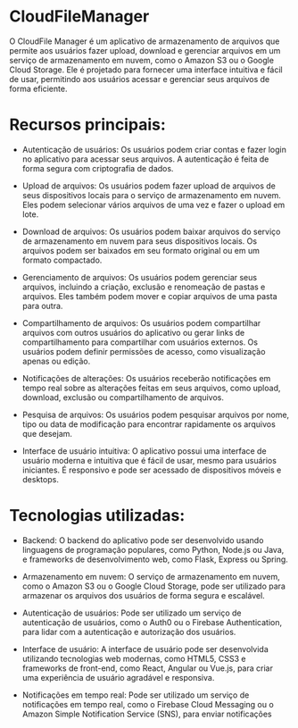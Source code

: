 # CloudFileManager

O CloudFile Manager é um aplicativo de armazenamento de arquivos que permite aos usuários fazer upload, download e gerenciar arquivos em um serviço de armazenamento em nuvem, como o Amazon S3 ou o Google Cloud Storage. Ele é projetado para fornecer uma interface intuitiva e fácil de usar, permitindo aos usuários acessar e gerenciar seus arquivos de forma eficiente.

# Recursos principais:

- Autenticação de usuários: Os usuários podem criar contas e fazer login no aplicativo para acessar seus arquivos. A autenticação é feita de forma segura com criptografia de dados.

- Upload de arquivos: Os usuários podem fazer upload de arquivos de seus dispositivos locais para o serviço de armazenamento em nuvem. Eles podem selecionar vários arquivos de uma vez e fazer o upload em lote.

- Download de arquivos: Os usuários podem baixar arquivos do serviço de armazenamento em nuvem para seus dispositivos locais. Os arquivos podem ser baixados em seu formato original ou em um formato compactado.

- Gerenciamento de arquivos: Os usuários podem gerenciar seus arquivos, incluindo a criação, exclusão e renomeação de pastas e arquivos. Eles também podem mover e copiar arquivos de uma pasta para outra.

- Compartilhamento de arquivos: Os usuários podem compartilhar arquivos com outros usuários do aplicativo ou gerar links de compartilhamento para compartilhar com usuários externos. Os usuários podem definir permissões de acesso, como visualização apenas ou edição.

- Notificações de alterações: Os usuários receberão notificações em tempo real sobre as alterações feitas em seus arquivos, como upload, download, exclusão ou compartilhamento de arquivos.

- Pesquisa de arquivos: Os usuários podem pesquisar arquivos por nome, tipo ou data de modificação para encontrar rapidamente os arquivos que desejam.

- Interface de usuário intuitiva: O aplicativo possui uma interface de usuário moderna e intuitiva que é fácil de usar, mesmo para usuários iniciantes. É responsivo e pode ser acessado de dispositivos móveis e desktops.

# Tecnologias utilizadas:

- Backend: O backend do aplicativo pode ser desenvolvido usando linguagens de programação populares, como Python, Node.js ou Java, e frameworks de desenvolvimento web, como Flask, Express ou Spring.

- Armazenamento em nuvem: O serviço de armazenamento em nuvem, como o Amazon S3 ou o Google Cloud Storage, pode ser utilizado para armazenar os arquivos dos usuários de forma segura e escalável.

- Autenticação de usuários: Pode ser utilizado um serviço de autenticação de usuários, como o Auth0 ou o Firebase Authentication, para lidar com a autenticação e autorização dos usuários.

- Interface de usuário: A interface de usuário pode ser desenvolvida utilizando tecnologias web modernas, como HTML5, CSS3 e frameworks de front-end, como React, Angular ou Vue.js, para criar uma experiência de usuário agradável e responsiva.

- Notificações em tempo real: Pode ser utilizado um serviço de notificações em tempo real, como o Firebase Cloud Messaging ou o Amazon Simple Notification Service (SNS), para enviar notificações
